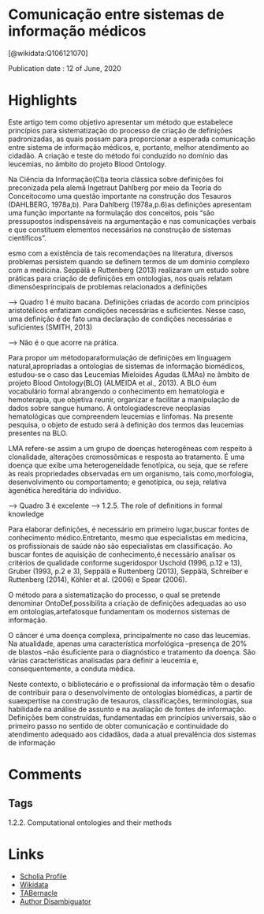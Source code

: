
Comunicação entre sistemas de informação médicos
================================================
  
  [@wikidata:Q106121070]  
  
Publication date : 12 of June, 2020  

# Highlights

Este artigo tem como objetivo apresentar um método que estabelece princípios para sistematização do processo de criação de definições padronizadas, as quais possam para proporcionar a esperada comunicação entre sistema de informação médicos, e, portanto, melhor atendimento ao cidadão. A criação e teste do método foi conduzido no domínio das leucemias, no âmbito do projeto Blood Ontology. 

 Na Ciência da Informação(CI)a teoria clássica sobre definições foi preconizada pela alemã Ingetraut Dahlberg por meio da Teoria do Conceitocomo uma questão importante na construção  dos  Tesauros  (DAHLBERG,  1978a,b).  Para Dahlberg  (1978a,p.6)as definições apresentam  uma  função  importante  na  formulação  dos  conceitos,  pois  “são  pressupostos indispensáveis  na  argumentação  e  nas  comunicações  verbais  e  que  constituem  elementos necessários na construção de sistemas científicos”.


esmo  com  a  existência  de  tais  recomendações  na  literatura,  diversos  problemas persistem  quando  se  definem termos  de  um  domínio  complexo  com  a  medicina.  Seppälä  e Ruttenberg  (2013)  realizaram  um  estudo  sobre  práticas  para  criação  de  definições  em ontologias,  nos  quais  relatam dimensõesprincipais  de  problemas  relacionados  a  definições 

--> Quadro 1 é muito bacana. 
Definições   criadas   de   acordo   com   princípios   aristotélicos   enfatizam   condições necessárias  e  suficientes. Nesse  caso,  uma  definição  é  de  fato  uma  declaração  de  condições necessárias e suficientes (SMITH, 2013)

--> Não é o que acorre na prática.

Para  propor  um métodoparaformulação  de  definições  em  linguagem  natural,apropriadas  a  ontologias  de  sistemas  de  informação  biomédicos,  estudou-se  o  caso  das Leucemias   Mieloides   Agudas   (LMAs)   no   âmbito   de   projeto Blood   Ontology(BLO) (ALMEIDA  et  al.,  2013).  A  BLO  éum  vocabulário  formal  abrangendo  o  conhecimento  em hematologia e hemoterapia, que objetiva reunir, organizar e facilitar a manipulação de dados sobre  sangue  humano.  A ontologiadescreve  neoplasias  hematológicas  que  compreendem leucemias e linfomas. Na presente pesquisa, o objeto de estudo será à definição dos termos das leucemias presentes na BLO.


  LMA  refere-se assim a  um  grupo  de  doenças  heterogêneas  com  respeito  à clonalidade, alterações cromossômicas e resposta ao tratamento. É uma doença que exibe uma heterogeneidade  fenotípica,  ou  seja,  que  se  refere  às  reais  propriedades  observadas  em  um organismo, tais como,morfologia, desenvolvimento ou comportamento; e genotípica, ou seja, relativa àgenética  hereditária  do  indivíduo. 


  --> Quadro 3 é excelente
--> 1.2.5. The role of definitions in formal knowledge


Para elaborar definições, é necessário em primeiro lugar,buscar fontes de conhecimento médico.Entretanto, mesmo que especialistas em medicina, os profissionais de saúde não são especialistas  em  classificação.  Ao  buscar  fontes  de aquisição  de  conhecimento,é  necessário analisar os critérios de qualidade conforme sugeridospor Uschold (1996,  p.12 e 13), Gruber (1993, p.2 e 3), Seppälä e Ruttenberg (2013), Seppälä, Schreiber e Ruttenberg (2014), Köhler et al. (2006) e Spear (2006).

O  método  para  a  sistematização  do  processo, o qual  se  pretende  denominar OntoDef,possibilita  a criação de definições adequadas ao uso em ontologias,artefatosque fundamentam os modernos sistemas de informação.
  
O câncer é uma doença complexa, principalmente no caso das leucemias. Na atualidade, apenas uma característica morfológica –presença de 20% de blastos –não ésuficiente para o diagnóstico  e  tratamento  da  doença.  São  várias  características  analisadas  para  definir  a leucemia e, consequentemente, a conduta médica.

Neste contexto, o bibliotecário e o profissional da informação têm o desafio de contribuir para o desenvolvimento de ontologias biomédicas, a partir de suaexpertise na construção de tesauros, classificações, terminologias, sua habilidade na análise de assunto e na avaliação de fontes  de  informação.  Definições  bem  construídas,  fundamentadas  em  princípios  universais, são o primeiro passo no sentido de obter comunicação e continuidade do atendimento adequado aos cidadãos, dada a atual prevalência dos sistemas de informação


# Comments

## Tags


1.2.2. Computational ontologies and their methods

# Links
  
 * [Scholia Profile](https://scholia.toolforge.org/work/Q106121070)  
 * [Wikidata](https://www.wikidata.org/wiki/Q106121070)  
 * [TABernacle](https://tabernacle.toolforge.org/?#/tab/manual/Q106121070/P921%3BP4510)  
 * [Author Disambiguator](https://author-disambiguator.toolforge.org/work_item_oauth.php?id=Q106121070&batch_id=&match=1&author_list_id=&doit=Get+author+links+for+workhttps://tabernacle.toolforge.org/?#/tab/manual/Q106121070/P921%3BP4510)  
